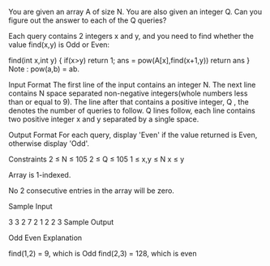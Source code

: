 You are given an array A of size N. You are also given an integer Q. Can you figure out the answer to each of the Q queries?

Each query contains 2 integers x and y, and you need to find whether the value find(x,y) is Odd or Even:

find(int x,int y)
{
    if(x>y) return 1;
    ans = pow(A[x],find(x+1,y))
    return ans
}
Note : pow(a,b) = ab.

Input Format
The first line of the input contains an integer N. The next line contains N space separated non-negative integers(whole numbers less than or equal to 9).
The line after that contains a positive integer, Q , the denotes the number of queries to follow. Q lines follow, each line contains two positive integer x and y separated by a single space.

Output Format
For each query, display 'Even' if the value returned is Even, otherwise display 'Odd'.

Constraints
2 ≤ N ≤ 105
2 ≤ Q ≤ 105
1 ≤ x,y ≤ N
x ≤ y

Array is 1-indexed.

No 2 consecutive entries in the array will be zero.

Sample Input

3
3 2 7
2
1 2
2 3
Sample Output

Odd
Even
Explanation

find(1,2) = 9, which is Odd
find(2,3) = 128, which is even
